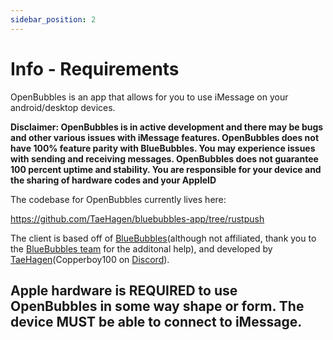 ```yaml
---
sidebar_position: 2
---
```

# Info - Requirements

OpenBubbles is an app that allows for you to use iMessage on your 
android/desktop devices. 

**Disclaimer: OpenBubbles is in active development and there may be bugs and other various issues with iMessage features. 
OpenBubbles does not have 100% feature parity with BlueBubbles. 
You may experience issues with sending and receiving messages. 
OpenBubbles does not guarantee 100 percent uptime and stability. 
You are responsible for your device and the sharing of hardware codes and your AppleID**

The codebase for OpenBubbles currently lives here:

https://github.com/TaeHagen/bluebubbles-app/tree/rustpush

The client is based off of [BlueBubbles](https://bluebubbles.app/)(although not affiliated, thank you to the [BlueBubbles team](https://github.com/orgs/BlueBubblesApp/people) for the additonal help), and developed by [TaeHagen](https://github.com/TaeHagen)(Copperboy100 on [Discord](https://discord.gg/98fWS4AQqN)).

## Apple hardware is REQUIRED to use OpenBubbles in some way shape or form. The device MUST be able to connect to iMessage.


